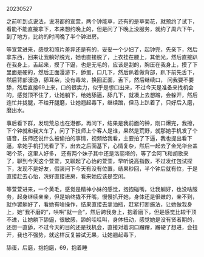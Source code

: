 20230527

之前听到点说法，说港都的宣萱，两个钟能草，还有的是草菊花，就预约了试下，看能不能直接拿下，本来想约晚上的，但是问了下晚上没服务，就约了周六下午，到了地方，比约的时间晚了半个钟进房。

等宣萱进来，感觉和照片差异还是有的，妥妥一个少妇了，起钟完，先亲下，然后拿东西，回来让我躺好脱光，她也直接脱了，上衣挂在腰上，其他光，然后直接趴在我身上，舌起来，摸了下逼，也是无毛的，应该是刮的，胸压在我身上，摸了下里面是硬的，然后正面漫游下，舔蛋，口几下，然后趴着做背部，趴下前先舌下，然后背部漫游，舔耳朵，没有毒龙，换回正面，舌下，然后继续口， 问我要不要舔，然后直接69上来，口的很卖力，似乎是想口出来，不过今天是准备来找机会的，感觉顶不住了，让她躺下，给她舔逼，舔几下，就凑上去想蹭，会躲开，然后连忙并拢腿，不给开腿磨，让她翘起毒下，继续蹭，但马上趴着了，只好后入磨，磨出水。

事后看下群，发现荒总也在港都，再问下，结果是我前面的钟，刚口爆完，我擦，下个钟就和我大车了，问了下技师上个客人是谁，果然是荒野，就那她手机发了个语音，技师还说什么被偷拍的事情，视频给我看，主要拍了下逼，我也提出看下逼，拿她手机打光看了下，出去之后面基下，心情复杂，然后一起去了金光华台盖喝个茶，这里人好多， 还有两个妹子其中还是洛丽塔的，等了会阿飞和胡歌来了，聊到今天这个萱萱，又聊起了心怡的萱萱，早听说高指数，不过发红包试探下，发现不是好友，假装问下今天有没有位置，结果秒回，半个钟后就有位，于是直接赶去心怡，洗好直接进房，看来她应该是空闲。

等萱萱进来，一个黄毛，感觉是精神小妹的感觉，抱抱碰嘴，让我躺好，也没啥服务，起身继续亲亲，但是始终撬不开嘴，慢慢扒开她，身体还是很嫩的，亲不到，就作罢躺好了，看她有啥操作，结果直接去拿油瓶，赶紧打断施法，让她做我身上，她”我不磨的“，哄哄”就一会“，然后跨我身上，抱着磨下，但是感觉比较干顶 不进，让她躺下舔逼，很敏感，舔的哇哇叫，身体扭动，感觉她是没有贤者期的，还想一直舔，不过今天的目的还是找机会，直接对着洞口蹭蹭，蹭硬了想进，会扭开，我也不强势，就这样反复尝试无果，让她翘起毒下，

舔蛋，后磨，抱抱磨，69，抱着睡

